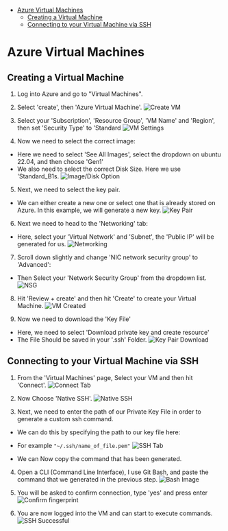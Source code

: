 - [Azure Virtual Machines](#azure-virtual-machines)
  - [Creating a Virtual Machine](#creating-a-virtual-machine)
  - [Connecting to your Virtual Machine via SSH](#connecting-to-your-virtual-machine-via-ssh)


# Azure Virtual Machines


## Creating a Virtual Machine

1. Log into Azure and go to "Virtual Machines".

2. Select 'create', then 'Azure Virtual Machine'.
   ![Create VM](<VM Images/Screenshot 2023-12-24 002048.png>)

3. Select your 'Subscription', 'Resource Group', 'VM Name' and 'Region', then set 'Security Type' to 'Standard
   ![VM Settings](<VM Images/Screenshot 2023-12-24 002407.png>)

4. Now we need to select the correct image:
- Here we need to select 'See All Images', select the dropdown on ubuntu 22.04, and then choose 'Gen1' 
- We also need to select the correct Disk Size. Here we use 'Standard_B1s. 
   ![Image/Disk Option](<VM Images/Screenshot 2023-12-24 002439.png>)

5. Next, we need to select the key pair.
- We can either create a new one or select one that is already stored on Azure. In this example, we will generate a new key.
  ![Key Pair](<VM Images/Screenshot 2023-12-24 002531.png>)

6. Next we need to head to the 'Networking' tab:
- Here, select your 'Virtual Network' and 'Subnet', the 'Public IP' will be generated for us.
  ![Networking](<VM Images/Screenshot 2024-01-02 160009.png>)

7. Scroll down slightly and change 'NIC network security group' to 'Advanced':
- Then Select your 'Network Security Group' from the dropdown list. 
  ![NSG](<VM Images/Screenshot 2024-01-02 160641.png>)

8. Hit 'Review + create' and then hit 'Create' to create your Virtual Machine.
  ![VM Created](<VM Images/Screenshot 2024-01-02 161820.png>)

9. Now we need to download the 'Key File'
- Here, we need to select 'Download private key and create resource'
- The File Should be saved in your '.ssh' Folder.
  ![Key Pair Download](<VM Images/Screenshot 2023-12-24 003005.png>)

## Connecting to your Virtual Machine via SSH

1. From the 'Virtual Machines' page, Select your VM and then hit 'Connect'.
  ![Connect Tab](<VM Images/Screenshot 2024-01-02 170008.png>)

2. Now Choose 'Native SSH'.
  ![Native SSH](<VM Images/Screenshot 2024-01-02 170230.png>)

3. Next, we need to enter the path of our Private Key File in order to generate a custom ssh command.
  - We can do this by specifying the path to our key file here:
  - For example `"~/.ssh/name_of_file.pem"`
  ![SSH Tab](<VM Images/Screenshot 2024-01-02 170255.png>)

- We can Now copy the command that has been generated.

4. Open a CLI (Command Line Interface), I use Git Bash, and paste the command that we generated in the previous step.
   ![Bash Image](<VM Images/Screenshot 2024-01-02 215752.png>)

5. You will be asked to confirm connection, type 'yes' and press enter
   ![Confirm fingerprint](<VM Images/Screenshot 2024-01-02 220145.png>)

6. You are now logged into the VM and can start to execute commands.
   ![SSH Successful](<VM Images/Screenshot 2024-01-02 220410.png>)
